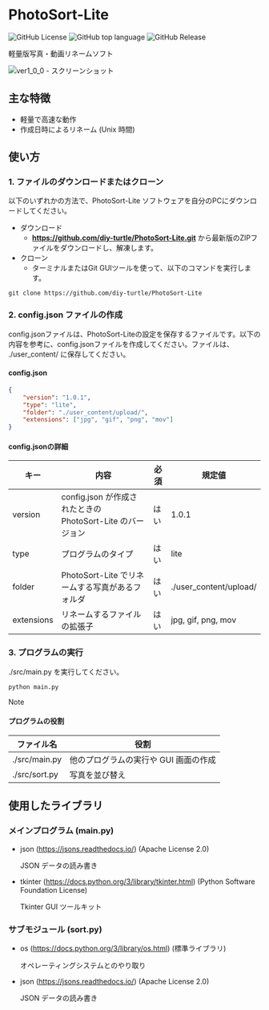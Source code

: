 # PhotoSort-Lite
![GitHub License](https://img.shields.io/github/license/diy-turtle/PhotoSort-Lite)
![GitHub top language](https://img.shields.io/github/languages/top/diy-turtle/PhotoSort-Lite)
![GitHub Release](https://img.shields.io/github/v/release/diy-turtle/PhotoSort-Lite)

軽量版写真・動画リネームソフト

![ver1_0_0 - スクリーンショット](https://github.com/diy-turtle/PhotoSort-Lite/assets/163115290/fa63b1c4-4920-43a0-b2f0-bd5029c165c9)

## 主な特徴
- 軽量で高速な動作
- 作成日時によるリネーム (Unix 時間)

## 使い方
### 1. **ファイルのダウンロードまたはクローン**
以下のいずれかの方法で、PhotoSort-Lite ソフトウェアを自分のPCにダウンロードしてください。
- ダウンロード
    - **https://github.com/diy-turtle/PhotoSort-Lite.git** から最新版のZIPファイルをダウンロードし、解凍します。
- クローン
    - ターミナルまたはGit GUIツールを使って、以下のコマンドを実行します。
```
git clone https://github.com/diy-turtle/PhotoSort-Lite
```


### 2. **config.json ファイルの作成**

config.jsonファイルは、PhotoSort-Liteの設定を保存するファイルです。以下の内容を参考に、config.jsonファイルを作成してください。ファイルは、 ./user_content/ に保存してください。

#### config.json
```json
{
    "version": "1.0.1",
    "type": "lite",
    "folder": "./user_content/upload/",
    "extensions": ["jpg", "gif", "png", "mov"]
}
```

#### config.jsonの詳細
| キー | 内容 | 必須 | 規定値 |
| --- | --- | --- | --- |
| version | config.json が作成されたときの PhotoSort-Lite のバージョン | はい | 1.0.1 |
| type | プログラムのタイプ | はい | lite |
| folder | PhotoSort-Lite でリネームする写真があるフォルダ | はい | ./user_content/upload/ |
| extensions | リネームするファイルの拡張子 | はい | jpg, gif, png, mov |

### 3. プログラムの実行
./src/main.py を実行してください。
```
python main.py
```

> [!NOTE]
> #### プログラムの役割
> | ファイル名 | 役割 |
> | --- | --- |
> | ./src/main.py | 他のプログラムの実行や GUI 画面の作成 |
> | ./src/sort.py | 写真を並び替え |


## 使用したライブラリ
### メインプログラム (main.py)
- json (https://jsons.readthedocs.io/) (Apache License 2.0)

    JSON データの読み書き
- tkinter (https://docs.python.org/3/library/tkinter.html) (Python Software Foundation License)

    Tkinter GUI ツールキット


### サブモジュール (sort.py)
- os (https://docs.python.org/3/library/os.html) (標準ライブラリ)

    オペレーティングシステムとのやり取り
  
- json (https://jsons.readthedocs.io/) (Apache License 2.0)

    JSON データの読み書き
